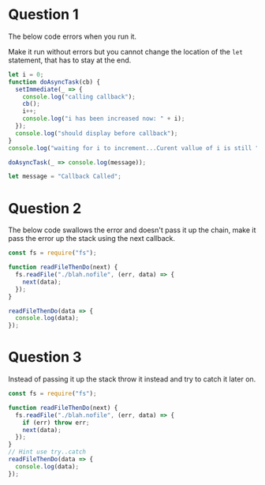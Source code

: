 # Question 1

The below code errors when you run it.

Make it run without errors but you cannot change the location of the `let` statement, that has to stay at the end.

```js
let i = 0;
function doAsyncTask(cb) {
  setImmediate(_ => {
    console.log("calling callback");
    cb();
    i++;
    console.log("i has been increased now: " + i);
  });
  console.log("should display before callback");
}
console.log("waiting for i to increment...Curent vallue of i is still " + i);

doAsyncTask(_ => console.log(message));

let message = "Callback Called";
```

# Question 2

The below code swallows the error and doesn't pass it up the chain, make it pass the error up the stack using the next callback.

```js
const fs = require("fs");

function readFileThenDo(next) {
  fs.readFile("./blah.nofile", (err, data) => {
    next(data);
  });
}

readFileThenDo(data => {
  console.log(data);
});
```

# Question 3

Instead of passing it up the stack throw it instead and try to catch it later on.

```js
const fs = require("fs");

function readFileThenDo(next) {
  fs.readFile("./blah.nofile", (err, data) => {
    if (err) throw err;
    next(data);
  });
}
// Hint use try..catch
readFileThenDo(data => {
  console.log(data);
});
```

